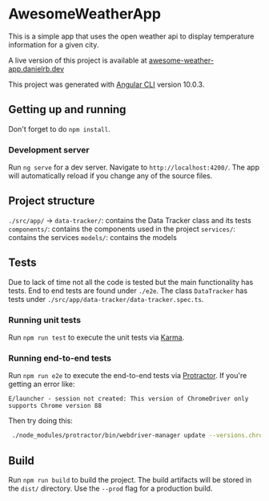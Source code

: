 # AwesomeWeatherApp

This is a simple app that uses the open weather api to display temperature information for a given city.

A live version of this project is available at [awesome-weather-app.danielrb.dev](https://awesome-weather-app.danielrb.dev)

This project was generated with [Angular CLI](https://github.com/angular/angular-cli) version 10.0.3.

## Getting up and running

Don't forget to do `npm install`.

### Development server

Run `ng serve` for a dev server. Navigate to `http://localhost:4200/`. The app will automatically reload if you change any of the source files.

## Project structure

`./src/app/` ->
`data-tracker/`: contains the Data Tracker class and its tests
`components/`: contains the components used in the project 
`services/`: contains the services
`models/`: contains the models

## Tests

Due to lack of time not all the code is tested but the main functionality has tests.
End to end tests are found under `./e2e`.
The class `DataTracker` has tests under `./src/app/data-tracker/data-tracker.spec.ts`.

###  Running unit tests

Run `npm run test` to execute the unit tests via [Karma](https://karma-runner.github.io).

### Running end-to-end tests

Run `npm run e2e` to execute the end-to-end tests via [Protractor](http://www.protractortest.org/).
If you're getting an error like:
```
E/launcher - session not created: This version of ChromeDriver only supports Chrome version 88
```
Then try doing this:
```bash
 ./node_modules/protractor/bin/webdriver-manager update --versions.chrome=$(google-chrome --version | cut -d ' ' -f 3)
```

## Build

Run `npm run build` to build the project. The build artifacts will be stored in the `dist/` directory. Use the `--prod` flag for a production build.

